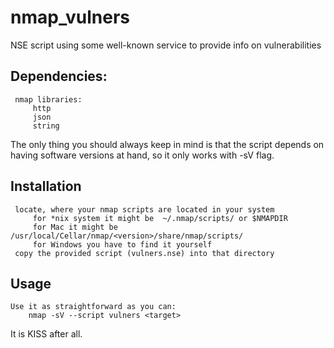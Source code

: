 # nmap_vulners
NSE script using some well-known service to provide info on vulnerabilities


## Dependencies:
     nmap libraries:
         http
         json
         string

The only thing you should always keep in mind is that the script depends on having software versions at hand, so it only works with -sV flag.

## Installation
     locate, where your nmap scripts are located in your system
         for *nix system it might be  ~/.nmap/scripts/ or $NMAPDIR
         for Mac it might be /usr/local/Cellar/nmap/<version>/share/nmap/scripts/
         for Windows you have to find it yourself
     copy the provided script (vulners.nse) into that directory

## Usage
    Use it as straightforward as you can:
        nmap -sV --script vulners <target>
        
It is KISS after all.
